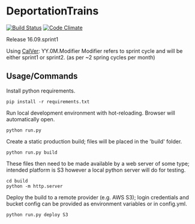 # DeportationTrains
[![Build Status](https://travis-ci.org/iJebus/DeportationTrains.svg?branch=flask)](https://travis-ci.org/iJebus/DeportationTrains)
[![Code Climate](https://codeclimate.com/github/iJebus/DeportationTrains/badges/gpa.svg)](https://codeclimate.com/github/iJebus/DeportationTrains)

Release 16.09.sprint1

Using [CalVer](http://calver.org/): YY.0M.Modifier
Modifier refers to sprint cycle and will be either sprint1 or sprint2. (as per ~2 spring cycles per month)

## Usage/Commands
Install python requirements.

`pip install -r requirements.txt`

Run local development environment with hot-reloading. Browser will automatically open.

`python run.py`

Create a static production build; files will be placed in the 'build' folder.

`python run.py build`

These files then need to be made available by a web server of some type; intended platform is S3 however a local python server will do for testing.

```
cd build
python -m http.server
```

Deploy the build to a remote provider (e.g. AWS S3); login credentials and bucket config can be provided as environment variables or in config.yml.

`python run.py deploy S3`

